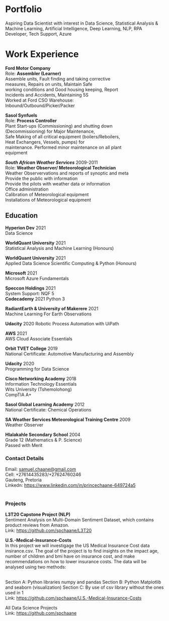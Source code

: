 # Portfolio
Aspiring Data Scientist with interest in Data Science, Statistical Analysis &amp; Machine Learning, Artificial Intelligence, Deep Learning, NLP, RPA Developer, Tech Support, Azure

# Work Experience

**Ford Motor Company**<br>
Role: **Assembler (Learner)**<br>
Assemble units, Fault finding and taking corrective<br>
measures, Repairs on units, Maintain Safe<br>
working conditions and Good housing keeping, Report<br>
Incidents and Accidents, Maintaining 5S<br>
Worked at Ford CSO Warehouse:<br>
Inbound/Outbound/Picker/Packer<br>

**Sasol Synfuels**<br>
Role: **Process Controller**<br>
Plant Start-ups (Commissioning) and shutting down<br>
(Decommissioning) for Major Maintenance,<br>
Safe Making of all critical equipment (boilers/Reboilers,<br>
Heat Exchangers, Vessels, pumps) for<br>
maintenance. Performed minor maintenance on all plant<br>
equipment<br>

***South African Weather Services*** 2009-2011<br>
Role: **Weather Observer/ Meteorological Technician**<br>
Weather Observervations and reports of synoptic and meta<br>
Provide the public with information<br>
Provide the pilots with weather data or information<br>
Office administration<br>
Calibration of Meteorological equipment<br>
Installations of Meteorological equipment<br>

## Education

**Hyperion Dev** 2021<br>
Data Science<br>

**WorldQuant University** 2021<br>
Statistical Analysis and Machine Learning (Honours) <br>

**WorldQuant University** 2021<br>
Applied Data Science Scientific Computing & Python (Honours)<br>

**Microsoft**  2021<br>
Microsoft Azure Fundamentals <br>

**Speccon Holdings** 2021<br>
System Support: NQF 5
<br>
**Codecademy** 2021
Python 3 <br>

**RadiantEarth & University of Makerere** 2021<br>
Machine Learning For Earth Observations<br>

**Udacity** 2020
Robotic Process Automation with UiPath<br>

**AWS** 2021<br>
AWS Cloud Associate Essentials<br>

**Orbit TVET College** 2019<br>
National Certificate: Automotive Manufacturing and Assembly<br>

**Udacity** 2020<br>
Programming for Data Science<br>

**Cisco Networking Academy** 2018<br>
Information Technology Essentials<br>
Wits University (Tshemolohong)<br>
CompTIA A+<br>

**Sasol Global Learning Academy** 2012<br>
National Certificate: Chemical Operations<br>

**SA Weather Services Meteorological Training Centre** 2009<br>
Weather Observer<br>

**Hlalakahle Secondary School** 2004<br>
Grade 12 (Mathematics & P. Science)<br>
Passed with Merit<br>

### Contact Details<br>
Email: samuel.chaane@gmail.com<br>
Cell: +27614435283/+27624760246<br>
Gauteng, Pretoria<br>
Linkedn: https://www.linkedin.com/in/princechaane-649724a5<br><br>

### Projects
**L3T20 Capstone Project (NLP)**<br>
Sentiment Analysis on Multi-Domain Sentiment Dataset, which contains product reviews from Amazon.<br>
Link: https://github.com/spchaane/L3T20<br>

**U.S.-Medical-Insurance-Costs**<br>
In this project we will investigage the US Medical Insurance Cost data insirance.csv. The goal of the project is to find insights on the impact age, number of children and bmi have on insurance cost, and make recommendations on how to lower insurance costs. The data will be analysed using two methods:<br><br>

Section A: Python libraries numpy and pandas Section B: Python Matplotlib and seaborn (visualization) Section C: By use of csv library without the ones used in 1<br>
Link: https://github.com/spchaane/U.S.-Medical-Insurance-Costs<br>

All Data Science Projects<br>
Link: https://github.com/spchaane<br>
